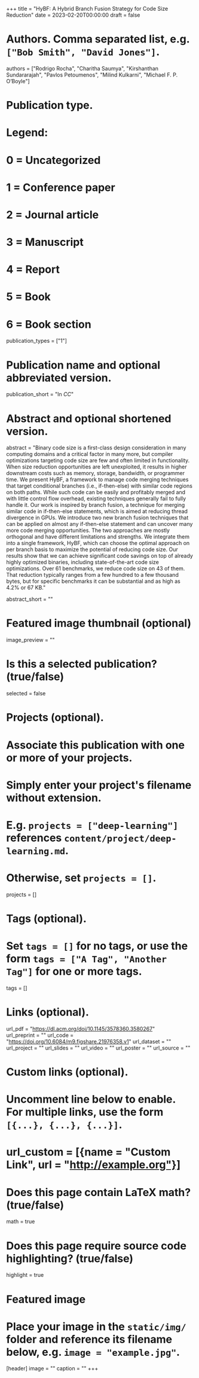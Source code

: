 +++
title = "HyBF: A Hybrid Branch Fusion Strategy for Code Size Reduction"
date = 2023-02-20T00:00:00
draft = false

# Authors. Comma separated list, e.g. `["Bob Smith", "David Jones"]`.
authors = ["Rodrigo Rocha", "Charitha Saumya", "Kirshanthan Sundararajah", "Pavlos Petoumenos", "Milind Kulkarni", "Michael F. P. O’Boyle"]

# Publication type.
# Legend:
# 0 = Uncategorized
# 1 = Conference paper
# 2 = Journal article
# 3 = Manuscript
# 4 = Report
# 5 = Book
# 6 = Book section
publication_types = ["1"]

# Publication name and optional abbreviated version.
publication_short = "In *CC*"

# Abstract and optional shortened version.

abstract = "Binary code size is a first-class design consideration in many computing domains and a critical factor in many more, but compiler optimizations targeting code size are few and often limited in functionality. When size reduction opportunities are left unexploited, it results in higher downstream costs such as memory, storage, bandwidth, or programmer time. We present HyBF, a framework to manage code merging techniques that target conditional branches (i.e., if-then-else) with similar code regions on both paths. While such code can be easily and profitably merged and with little control flow overhead, existing techniques generally fail to fully handle it. Our work is inspired by branch fusion, a technique for merging similar code in if-then-else statements, which is aimed at reducing thread divergence in GPUs. We introduce two new branch fusion techniques that can be applied on almost any if-then-else statement and can uncover many more code merging opportunities. The two approaches are mostly orthogonal and have different limitations and strengths. We integrate them into a single framework, HyBF, which can choose the optimal approach on per branch basis to maximize the potential of reducing code size. Our results show that we can achieve significant code savings on top of already highly optimized binaries, including state-of-the-art code size optimizations. Over 61 benchmarks, we reduce code size on 43 of them. That reduction typically ranges from a few hundred to a few thousand bytes, but for specific benchmarks it can be substantial and as high as 4.2% or 67 KB."

abstract_short = ""

# Featured image thumbnail (optional)
image_preview = ""

# Is this a selected publication? (true/false)
selected = false

# Projects (optional).
#   Associate this publication with one or more of your projects.
#   Simply enter your project's filename without extension.
#   E.g. `projects = ["deep-learning"]` references `content/project/deep-learning.md`.
#   Otherwise, set `projects = []`.
projects = []

# Tags (optional).
#   Set `tags = []` for no tags, or use the form `tags = ["A Tag", "Another Tag"]` for one or more tags.
tags = []

# Links (optional).
url_pdf = "https://dl.acm.org/doi/10.1145/3578360.3580267"           
url_preprint = ""
url_code = "https://doi.org/10.6084/m9.figshare.21976358.v1"
url_dataset = ""
url_project = ""
url_slides = ""
url_video = ""
url_poster = ""
url_source = ""

# Custom links (optional).
#   Uncomment line below to enable. For multiple links, use the form `[{...}, {...}, {...}]`.
# url_custom = [{name = "Custom Link", url = "http://example.org"}]

# Does this page contain LaTeX math? (true/false)
math = true

# Does this page require source code highlighting? (true/false)
highlight = true

# Featured image
# Place your image in the `static/img/` folder and reference its filename below, e.g. `image = "example.jpg"`.
[header]
image = ""
caption = ""
+++